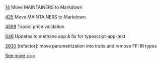 
[14](https://github.com/hyperledger/fabric-lib-go/pull/14) Move MAINTAINERS to Markdown

[425](https://github.com/hyperledger/fabric-test/pull/425) Move MAINTAINERS to Markdown

[4598](https://github.com/hyperledger/besu/pull/4598) Txpool price validation

[646](https://github.com/hyperledger-labs/blockchain-carbon-accounting/pull/646) Updates to methane app & fix for typescript-app-test

[2930](https://github.com/hyperledger/iroha/pull/2930) [refactor]: move parametrization into traits and remove FFI IR types


[See more >>>](https://start-here.hyperledger.org/pull-requests)
